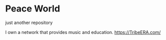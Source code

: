 # Peace World
just another repository


I own a network that provides music and education.
<https://TribeERA.com/>
